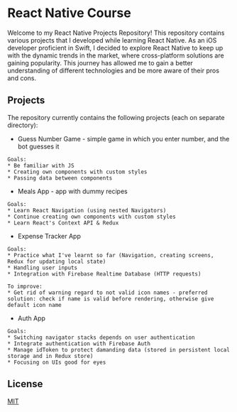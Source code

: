 # React Native Course

Welcome to my React Native Projects Repository! This repository contains various projects that I developed while learning React Native. As an iOS developer proficient in Swift, I decided to explore React Native to keep up with the dynamic trends in the market, where cross-platform solutions are gaining popularity. This journey has allowed me to gain a better understanding of different technologies and be more aware of their pros and cons.

## Projects

The repository currently contains the following projects (each on separate directory):

- Guess Number Game - simple game in which you enter number, and the bot guesses it

```
Goals:
* Be familiar with JS
* Creating own components with custom styles
* Passing data between components
```

- Meals App - app with dummy recipes

```
Goals:
* Learn React Navigation (using nested Navigators)
* Continue creating own components with custom styles
* Learn React's Context API & Redux
```

- Expense Tracker App

```
Goals:
* Practice what I've learnt so far (Navigation, creating screens, Redux for updating local state)
* Handling user inputs
* Integration with Firebase Realtime Database (HTTP requests)
```

```
To improve:
* Get rid of warning regard to not valid icon names - preferred solution: check if name is valid before rendering, otherwise give default icon name
```

- Auth App

```
Goals:
* Switching navigator stacks depends on user authentication
* Integrate authentication with Firebase Auth
* Manage idToken to protect damanding data (stored in persistent local storage and in Redux store)
* Focusing on UIs good for eyes
```

## License

[MIT](https://choosealicense.com/licenses/mit/)
